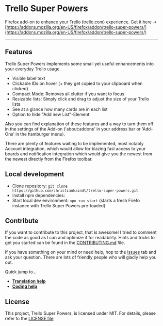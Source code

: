 # Trello Super Powers

Firefox add-on to enhance your Trello (trello.com) experience. Get it here ->  [https://addons.mozilla.org/en-US/firefox/addon/trello-super-powers/](https://addons.mozilla.org/en-US/firefox/addon/trello-super-powers/)

---

## Features

Trello Super Powers implements some small yet useful enhancements into your everyday Trello usage.

- Visible label text
- Clickable IDs on hover (+ they get copied to your clipboard when clicked)
- Compact Mode: Removes all clutter if you want to focus
- Resizable lists: Simply click and drag to adjust the size of your Trello lists
- See at a glance how many cards are in each list
- Option to hide "Add new List"-Element

Also you can find explanation of these features and a way to turn them off in the settings of the Add-on ('about:addons' in your address bar or 'Add-Ons' in the hamburger menu).


There are plenty of features waiting to be implemented, most notably Account integration, which would allow for blazing fast access to your boards and notification integration which would give you the newest from the newest directly from the Firefox toolbar.

## Local development
- Clone repository: `git clone https://github.com/christiankaindl/trello-super-powers.git`
- Install npm dependencies: 
- Start local dev environment: `npm run start` (starts a fresh Firefo instance with Trello Super Powers pre-loaded)

## Contribute

If you want to contribute to this project, that is awesome! I tried to comment the code as good as I can and optimize it for readability. Hints and tricks to get you started can be found in the [CONTRIBUTING.md](https://github.com/christiankaindl/trello-super-powers/blob/master/CONTRIBUTING.md) file.

If you have something on your mind or need help, hop to the [issues](https://github.com/christiankaindl/trello-super-powers/issues) tab and ask your question. There are lots of friendly people who will gladly help you out.

Quick jump to...

- **[Translation help](https://github.com/christiankaindl/trello-super-powers/blob/master/CONTRIBUTING.md#translations)**
- **[Coding help](https://github.com/christiankaindl/trello-super-powers/blob/master/CONTRIBUTING.md#coding)**

## License

This project, Trello Super Powers, is licensed under MIT. For details, please refer to the [LICENSE file](https://github.com/christiankaindl/trello-super-powers/blob/master/LICENSE)
